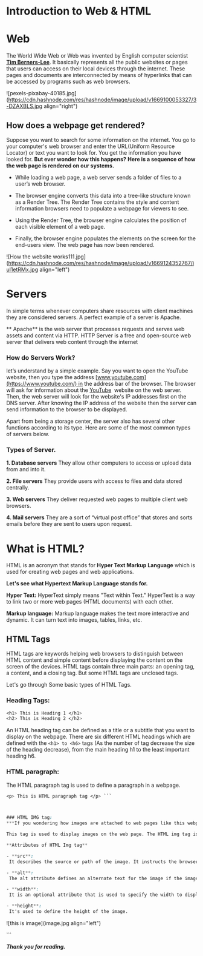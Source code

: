 # Introduction to Web & HTML

# Web

The World Wide Web or Web was invented by English computer scientist [**Tim Berners-Lee**](https://en.wikipedia.org/wiki/Tim_Berners-Lee). It basically represents all the public websites or pages that users can access on their local devices through the internet. These pages and documents are interconnected by means of hyperlinks that can be accessed by programs such as web browsers.

![pexels-pixabay-40185.jpg](https://cdn.hashnode.com/res/hashnode/image/upload/v1669100053327/3-DZAXBLS.jpg align="right")

## How does a webpage get rendered?

Suppose you want to search for some information on the internet. You go to your computer's web browser and enter the URL(Uniform Resource Locator) or text you want to look for. You get the information you have looked for. **But ever wonder how this happens?** **Here is a sequence of how the web page is rendered on our systems.**

*   While loading a web page, a web server sends a folder of files to a user’s web browser.
    
*   The browser engine converts this data into a tree-like structure known as a Render Tree. The Render Tree contains the style and content information browsers need to populate a webpage for viewers to see.
    
*   Using the Render Tree, the browser engine calculates the position of each visible element of a web page.
    
*   Finally, the browser engine populates the elements on the screen for the end-users view. The web page has now been rendered.
    

![How the website works111.jpg](https://cdn.hashnode.com/res/hashnode/image/upload/v1669124352767/iul1etRMx.jpg align="left")

# Servers

In simple terms whenever computers share resources with client machines they are considered servers. A perfect example of a server is Apache.

\*\* Apache\*\* is the web server that processes requests and serves web assets and content via HTTP. HTTP Server is a free and open-source web server that delivers web content through the internet

### How do Servers Work?

let’s understand by a simple example. Say you want to open the YouTube website, then you type the address [www.youtube.com](https://www.youtube.com/) in the address bar of the browser. The browser will ask for information about the [YouTube](https://www.youtube.com/)  website on the web server. Then, the web server will look for the website's IP addresses first on the DNS server. After knowing the IP address of the website then the server can send information to the browser to be displayed.

Apart from being a storage center, the server also has several other functions according to its type. Here are some of the most common types of servers below.

### Types of Server.

**1\. Database servers** They allow other computers to access or upload data from and into it.

**2\. File servers** They provide users with access to files and data stored centrally.

**3\. Web servers** They deliver requested web pages to multiple client web browsers.

**4\. Mail servers** They are a sort of “virtual post office” that stores and sorts emails before they are sent to users upon request.

# What is HTML?

HTML is an acronym that stands for **Hyper Text Markup Language** which is used for creating web pages and web applications.

**Let's see what Hypertext Markup Language stands for.**

**Hyper Text:** HyperText simply means "Text within Text." HyperText is a way to link two or more web pages (HTML documents) with each other.

**Markup language:** Markup language makes the text more interactive and dynamic. It can turn text into images, tables, links, etc.

## HTML Tags

HTML tags are keywords helping web browsers to distinguish between HTML content and simple content before displaying the content on the screen of the devices. HTML tags contain three main parts: an opening tag, a content, and a closing tag. But some HTML tags are unclosed tags.

Let's go through Some basic types of HTML Tags.

### Heading Tags:

```css
<h1> This is Heading 1 </h1>
<h2> This is Heading 2 </h2>
```

An HTML heading tag can be defined as a title or a subtitle that you want to display on the webpage. There are six different HTML headings which are defined with the `<h1> to <h6>` tags (As the number of tag decrease the size of the heading decrease), from the main heading h1 to the least important heading h6.

### HTML paragraph:

The HTML paragraph tag is used to define a paragraph in a webpage.

```css
<p> This is HTML paragraph tag </p> ```



### HTML IMG tag:
***If you wondering how images are attached to web pages like this webpage, Let me introduce you to the img tag.***

This tag is used to display images on the web page. The HTML img tag is an empty tag that contains attributes only, closing tags are not used in the HTML image elements.

**Attributes of HTML Img tag**

- **src**:
 It describes the source or path of the image. It instructs the browser where to look for the image on the server.

- **alt**:
 The alt attribute defines an alternate text for the image if the image fails to be displayed. 

- **width**:
 It is an optional attribute that is used to specify the width to display the image. 

- **height**:
 It's used to define the height of the image.
```

![this is image](image.jpg align="left")

\`\`\`

***Thank you for reading.***